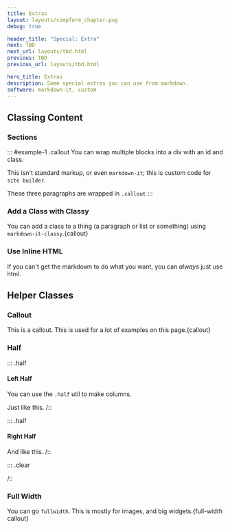 ```yaml
---
title: Extras
layout: layouts/compform_chapter.pug
debug: true

header_title: "Special: Extra"
next: TBD
next_url: layouts/tbd.html
previous: TBD
previous_url: layouts/tbd.html

hero_title: Extras
description: Some special extras you can use from markdown.
software: markdown-it, custom
---
```




## Classing Content 

### Sections

::: #example-1 .callout
You can wrap multiple blocks into a div with an id and class.

This isn't standard markup, or even `markdown-it`; this is custom code for `site builder`.

These three paragraphs are wrapped in `.callout`
:::


### Add a Class with Classy

You can add a class to a thing (a paragraph or list or something) using `markdown-it-classy`.{callout}


### Use Inline HTML

<div class="callout">If you can't get the markdown to do what you want, you can <em>always</em> just use html.</div>


## Helper Classes

### Callout

This is a callout. This is used for a lot of examples on this page.{callout}

### Half

::: .half
#### Left Half
You can use the `.half` util to make columns. 

Just like this.
/::

::: .half
#### Right Half
And like this.
/::

::: .clear

/::

### Full Width

You can go `fullwidth`. This is mostly for images, and big widgets.{full-width callout}
